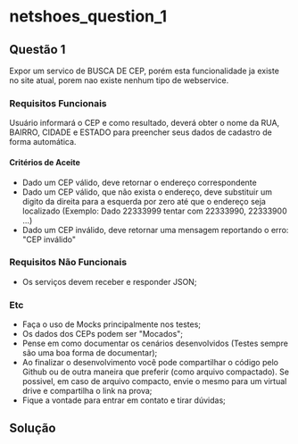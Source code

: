 # netshoes_question_1

## Questão 1

Expor um servico de BUSCA DE CEP, porém esta funcionalidade  ja existe no site atual, porem nao existe nenhum tipo de webservice.

### Requisitos Funcionais

Usuário informará o CEP e como resultado, deverá obter o nome da RUA, BAIRRO, CIDADE e ESTADO para preencher seus dados de cadastro de forma automática.

#### Critérios de Aceite

- Dado um CEP válido, deve retornar o endereço correspondente
- Dado um CEP válido, que não exista o endereço, deve substituir um digito da direita para a esquerda por zero até que o endereço seja localizado (Exemplo: Dado 22333999 tentar com 22333990, 22333900 …)
- Dado um CEP inválido, deve retornar uma mensagem reportando o erro: "CEP inválido"

### Requisitos Não Funcionais

- Os serviços devem receber e responder JSON;
 
### Etc

- Faça o uso de Mocks principalmente nos testes;
- Os dados dos CEPs podem ser "Mocados";
- Pense em como documentar os cenários desenvolvidos (Testes sempre são uma boa forma de documentar);
- Ao finalizar o desenvolvimento você pode compartilhar o código pelo Github ou de outra maneira que preferir (como arquivo compactado). Se possivel, em caso de arquivo compacto, envie o mesmo para um virtual drive e compartilha o link na prova;
- Fique a vontade para entrar em contato e tirar dúvidas;


## Solução
 

